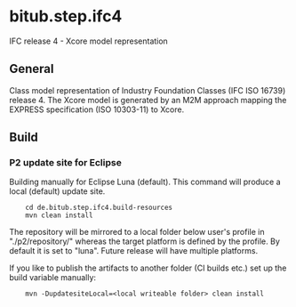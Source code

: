 # bitub.step.ifc4
IFC release 4 - Xcore model representation

## General

Class model representation of Industry Foundation Classes (IFC ISO 16739) release 4. The Xcore model is generated by an M2M approach 
mapping the EXPRESS specification (ISO 10303-11) to Xcore.

## Build

### P2 update site for Eclipse 

Building manually for Eclipse Luna (default). This command will produce a local (default) update site.

```
	cd de.bitub.step.ifc4.build-resources
	mvn clean install
```

The repository will be mirrored to a local folder below user's profile in "./p2/repository/<targetplatform>" whereas the
target platform is defined by the profile. By default it is set to "luna". Future release will have multiple platforms.

If you like to publish the artifacts to another folder (CI builds etc.) set up the build variable manually:

```
	mvn -DupdatesiteLocal=<local writeable folder> clean install
```

